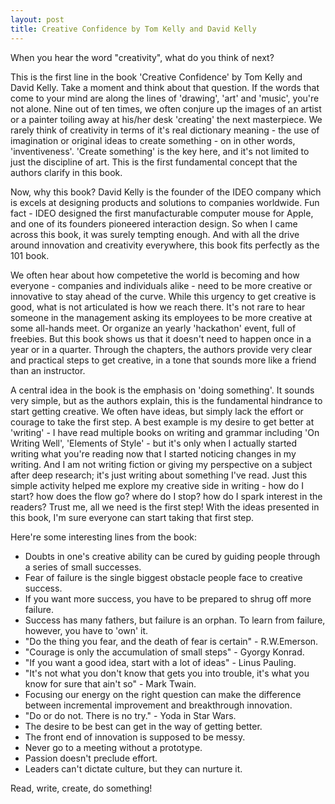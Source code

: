 ```yaml
---
layout: post
title: Creative Confidence by Tom Kelly and David Kelly
---
```


When you hear the word "creativity", what do you think of next?

This is the first line in the book 'Creative Confidence' by Tom Kelly and David Kelly. Take a moment and think about that question. If the words that come to your mind are along the lines of 'drawing', 'art' and 'music', you're not alone. Nine out of ten times, we often conjure up the images of an artist or a painter toiling away at his/her desk 'creating' the next masterpiece. We rarely think of creativity in terms of it's real dictionary meaning - the use of imagination or original ideas to create something - on in other words, 'inventiveness'. 'Create something' is the key here, and it's not limited to just the discipline of art. This is the first fundamental concept that the authors clarify in this book.

Now, why this book? David Kelly is the founder of the IDEO company which is excels at designing products and solutions to companies worldwide. Fun fact - IDEO designed the first manufacturable computer mouse for Apple, and one of its founders pioneered interaction design. So when I came across this book, it was surely tempting enough. And with all the drive around innovation and creativity everywhere, this book fits perfectly as the 101 book.

We often hear about how competetive the world is becoming and how everyone - companies and individuals alike - need to be more creative or innovative to stay ahead of the curve. While this urgency to get creative is good, what is not articulated is how we reach there. It's not rare to hear someone in the management asking its employees to be more creative at some all-hands meet. Or organize an yearly 'hackathon' event, full of freebies. But this book shows us that it doesn't need to happen once in a year or in a quarter. Through the chapters, the authors provide very clear and practical steps to get creative, in a tone that sounds more like a friend than an instructor. 

A central idea in the book is the emphasis on 'doing something'. It sounds very simple, but as the authors explain, this is the fundamental hindrance to start getting creative. We often have ideas, but simply lack the effort or courage to take the first step. A best example is my desire to get better at 'writing' - I have read multiple books on writing and grammar including 'On Writing Well', 'Elements of Style' - but it's only when I actually started writing what you're reading now that I started noticing changes in my writing. And I am not writing fiction or giving my perspective on a subject after deep research; it's just writing about something I've read. Just this simple activity helped me explore my creative side in writing - how do I start? how does the flow go? where do I stop? how do I spark interest in the readers? Trust me, all we need is the first step! With the ideas presented in this book, I'm sure everyone can start taking that first step.

Here're some interesting lines from the book:
- Doubts in one's creative ability can be cured by guiding people through a series of small successes.
- Fear of failure is the single biggest obstacle people face to creative success.
- If you want more success, you have to be prepared to shrug off more failure.
- Success has many fathers, but failure is an orphan. To learn from failure, however, you have to 'own' it.
- "Do the thing you fear, and the death of fear is certain" - R.W.Emerson.
- "Courage is only the accumulation of small steps" - Gyorgy Konrad.
- "If you want a good idea, start with a lot of ideas" - Linus Pauling.
- "It's not what you don't know that gets you into trouble, it's what you know for sure that ain't so" - Mark Twain.
- Focusing our energy on the right question can make the difference between incremental improvement and breakthrough innovation.
- "Do or do not. There is no try." - Yoda in Star Wars.
- The desire to be best can get in the way of getting better.
- The front end of innovation is supposed to be messy.
- Never go to a meeting without a prototype.
- Passion doesn't preclude effort.
- Leaders can't dictate culture, but they can nurture it.

Read, write, create, do something!